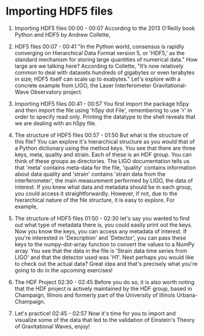 # Importing HDF5 files

1. Importing HDF5 files
00:00 - 00:07
According to the 2013 O'Reilly book Python and HDF5 by Andrew Collette,

2. HDF5 files
00:07 - 00:41
"In the Python world, consensus is rapidly converging on Hierarchical Data Format version 5, or 'HDF5,' as the standard mechanism for storing large quantities of numerical data." How large are we talking here? According to Collette, "It’s now relatively common to deal with datasets hundreds of gigabytes or even terabytes in size; HDF5 itself can scale up to exabytes." Let's explore with a concrete example from LIGO, the Laser Interferometer Gravitational-Wave Observatory project.

3. Importing HDF5 files
00:41 - 00:57
You first import the package h5py and then import the file using 'h5py dot File', remembering to use 'r' in order to specify read only. Printing the datatype to the shell reveals that we are dealing with an h5py file.

4. The structure of HDF5 files
00:57 - 01:50
But what is the structure of this file? You can explore it's hierarchical structure as you would that of a Python dictionary using the method keys. You see that there are three keys, meta, quality and strain. Each of these is an HDF group. You can think of these groups as directories. The LIGO documentation tells us that 'meta' contains meta-data for the file, 'quality' contains information about data quality and 'strain' contains 'strain data from the interferometer', the main measurement performed by LIGO, the data of interest. If you knew what data and metadata should be in each group, you could access it straightforwardly. However, if not, due to the hierarchical nature of the file structure, it is easy to explore. For example,

5. The structure of HDF5 files
01:50 - 02:30
let's say you wanted to find out what type of metadata there is, you could easily print out the keys. Now you know the keys, you can access any metadata of interest. If you're interested in 'Description' and 'Detector', you can pass these keys to the numpy-dot-array function to convert the values to a NumPy array. You see that the data in the file is 'Strain data time series from LIGO' and that the detector used was 'H1'. Next perhaps you would like to check out the actual data? Great idea and that's precisely what you're going to do in the upcoming exercises!

6. The HDF Project
02:30 - 02:45
Before you do so, it is also worth noting that the HDF project is actively maintained by the HDF group, based in Champaign, Illinois and formerly part of the University of Illinois Urbana-Champaign.

7. Let's practice!
02:45 - 02:57
Now it's time for you to import and visualize some of the data that led to the validation of Einstein's Theory of Gravitational Waves, enjoy!